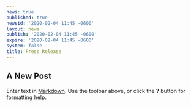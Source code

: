 ```yaml
---
news: true
published: true
newsid: '2020-02-04 11:45 -0600'
layout: news
publish: '2020-02-04 11:45 -0600'
expire: '2020-02-04 11:45 -0600'
system: false
title: Press Release
---
```

## A New Post

Enter text in [Markdown](http://daringfireball.net/projects/markdown/). Use the toolbar above, or click the **?** button for formatting help.
